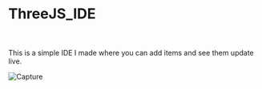 # ThreeJS_IDE
<BR>
<BR>
This is a simple IDE I made where you can add items and see them update live.
<BR>



![Capture](https://github.com/user-attachments/assets/6e03bb10-2ae2-4715-95c2-c904d156ddd9)
